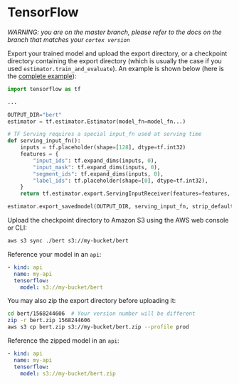 # TensorFlow

_WARNING: you are on the master branch, please refer to the docs on the branch that matches your `cortex version`_

<!-- CORTEX_VERSION_MINOR -->
Export your trained model and upload the export directory, or a checkpoint directory containing the export directory (which is usually the case if you used `estimator.train_and_evaluate`). An example is shown below (here is the [complete example](https://github.com/cortexlabs/cortex/blob/master/examples/tensorflow/sentiment-analyzer)):

```python
import tensorflow as tf

...

OUTPUT_DIR="bert"
estimator = tf.estimator.Estimator(model_fn=model_fn...)

# TF Serving requires a special input_fn used at serving time
def serving_input_fn():
    inputs = tf.placeholder(shape=[128], dtype=tf.int32)
    features = {
        "input_ids": tf.expand_dims(inputs, 0),
        "input_mask": tf.expand_dims(inputs, 0),
        "segment_ids": tf.expand_dims(inputs, 0),
        "label_ids": tf.placeholder(shape=[0], dtype=tf.int32),
    }
    return tf.estimator.export.ServingInputReceiver(features=features, receiver_tensors=inputs)

estimator.export_savedmodel(OUTPUT_DIR, serving_input_fn, strip_default_attrs=True)
```

Upload the checkpoint directory to Amazon S3 using the AWS web console or CLI:

```bash
aws s3 sync ./bert s3://my-bucket/bert
```

Reference your model in an `api`:

```yaml
- kind: api
  name: my-api
  tensorflow:
    model: s3://my-bucket/bert
```

You may also zip the export directory before uploading it:

```bash
cd bert/1568244606  # Your version number will be different
zip -r bert.zip 1568244606
aws s3 cp bert.zip s3://my-bucket/bert.zip --profile prod
```

Reference the zipped model in an `api`:

```yaml
- kind: api
  name: my-api
  tensorflow:
    model: s3://my-bucket/bert.zip
```
